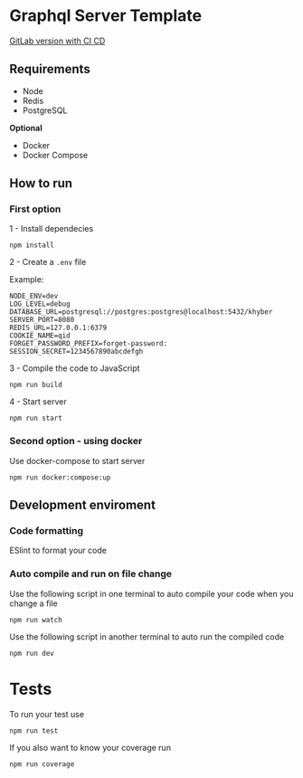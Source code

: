 # Graphql Server Template

[GitLab version with CI CD](https://gitlab.com/FMadruga/graphql_server_template)

## Requirements
* Node
* Redis
* PostgreSQL

**Optional**
* Docker
* Docker Compose

## How to run
### First option
1 - Install dependecies
```
npm install
```
2 - Create a ```.env``` file

Example:
```
NODE_ENV=dev
LOG_LEVEL=debug
DATABASE_URL=postgresql://postgres:postgres@localhost:5432/khyber
SERVER_PORT=8080
REDIS_URL=127.0.0.1:6379
COOKIE_NAME=qid
FORGET_PASSWORD_PREFIX=forget-password:
SESSION_SECRET=1234567890abcdefgh
```
3 - Compile the code to JavaScript
```
npm run build
```
4 - Start server
```
npm run start
```

### Second option - using docker
Use docker-compose to start server
```
npm run docker:compose:up
```

## Development enviroment
### Code formatting
ESlint to format your code
### Auto compile and run on file change
Use the following script in one terminal to auto compile your code when you change a file
```
npm run watch
```
Use the following script in another terminal to auto run the compiled code
```
npm run dev
```

# Tests
To run your test use
```
npm run test
```
If you also want to know your coverage run
```
npm run coverage
```
